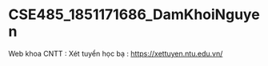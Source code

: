 # CSE485_1851171686_DamKhoiNguyen
 Web khoa CNTT : 
 Xét tuyển học bạ : https://xettuyen.ntu.edu.vn/
